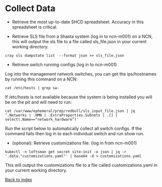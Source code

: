 # Collect Data 

* Retrieve the most up-to-date SHCD spreadsheet. Accuracy in this spreadsheet is critical.

* Retrieve SLS file from a Shasta system (log in to ncn-m001) on a NCN, this will output the sls file to a file called sls_file.json in your current working directory. 

```text
cray sls dumpstate list  --format json >> sls_file.json   
``` 

* Retrieve switch running configs (log in to ncn-m001) 

Log into the management network switches, you can get the ips/hostnames by running this command on a NCN:   

```text
cat /etc/hosts | grep sw- 
```

If /etc/hosts is not available because the system is being installed you will be on the pit and will need to run:  

```text
cat /var/www/ephemeral/prep/redbull/sls_input_file.json | jq ‘.Networks | .HMN | .ExtraProperties.Subnets | .[] | select(.Name==“network_hardware”)' 
```

Run the script below to automatically collect all switch configs.  If the command fails then log in to each individual switch and run show run. 

* (optional): Retrieve customizations file. (log in from ncn-m001) 
 
```text
kubectl -n loftsman get secret site-init -o json | jq -r '.data."customizations.yaml"' | base64 -d > customizations.yaml 
```
 
This will output the customizations file to a file called customizations.yaml in your current working directory. 

[Back to index](index.md)